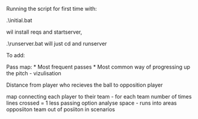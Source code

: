 Running the script for first time with:

.\initial.bat

wil install reqs and startserver,

.\runserver.bat will just cd and runserver


To add:

Pass map:
    * Most frequent passes
    * Most common way of progressing up the pitch - vizulisation

Distance from player who recieves the ball to opposition player

map connecting each player to their team - for each team
number of times lines crossed = 1 less passing option
analyse space - runs into areas
opposiiton team out of posiiton in scenarios
